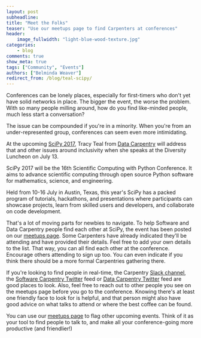 ```yaml
---
layout: post
subheadline:
title: "Meet the Folks"
teaser: "Use our meetups page to find Carpenters at conferences"
header:
    image_fullwidth: "light-blue-wood-texture.jpg"
categories:
    - blog
comments: true
show_meta: true
tags: ["Community", "Events"]
authors: ["Belminda Weaver"]
redirect_from: /blog/teal-scipy/
---
```


Conferences can be lonely places, especially for first-timers who don't yet have solid networks in place. The bigger the event, the worse the problem. With so many people milling around, how do you find like-minded people, much less start a conversation?

The issue can be compounded if you're in a minority. When you're from an under-represented group, conferences can seem even more intimidating.

At the upcoming [SciPy 2017](https://scipy2017.scipy.org/), Tracy Teal from [Data Carpentry](http://datacarpentry.org) will address that and other issues around inclusivity when she speaks at the Diversity Luncheon on July 13.

SciPy 2017 will be the 16th Scientific Computing with Python Conference. It aims to advance scientific computing through open source Python software for mathematics, science, and engineering.

Held from 10-16 July in Austin, Texas, this year's SciPy has a packed program of tutorials, hackathons, and presentations where participants can showcase projects, learn from skilled users and developers, and collaborate on code development.

That's a lot of moving parts for newbies to navigate. To help Software and Data Carpentry people find each other at SciPy, the event has been posted on our [meetups page](http://pad.software-carpentry.org/swc-events-meetup). Some Carpenters have already indicated they'll be attending and have provided their details. Feel free to add your own details to the list. That way, you can all find each other at the conference. Encourage others attending to sign up too. You can even indicate if you think there should be a more formal Carpentries gathering there.

If you're looking to find people in real-time, the Carpentry [Slack channel](https://swc-slack-invite.herokuapp.com/), the [Software Carpentry Twitter](https://twitter.com/swcarpentry) feed or [Data Carpentry Twitter](https://twitter.com/datacarpentry) feed are good places to look. Also, feel free to reach out to
other people you see on the meetups page before you go to the conference. Knowing there's at least one friendly face to look for is helpful, and that person might also have good advice on what talks to attend or where the best coffee can be found.

You can use our [meetups page](http://pad.software-carpentry.org/swc-events-meetup) to flag other upcoming events. Think of it as your tool to find people to talk to, and make all your conference-going more productive (and friendlier!)
